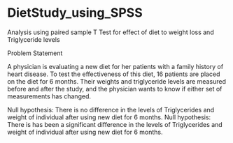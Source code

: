 # DietStudy_using_SPSS
Analysis using paired sample T Test for effect of diet to weight loss and Triglyceride levels


Problem Statement

A physician is evaluating a new diet for her patients with a family history of heart disease. 
To test the effectiveness of this diet, 16 patients are placed on the diet for 6 months. 
Their weights and triglyceride levels are measured before and after the study, 
and the physician wants to know if either set of measurements has changed.

Null hypothesis: There is no difference in the levels of Triglycerides and weight of individual after using new diet for 6 months.
Null hypothesis: There is has been a significant difference in the levels of Triglycerides and weight of individual after using new diet for 6 months.

